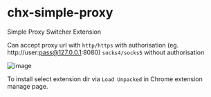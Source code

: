 # chx-simple-proxy
Simple Proxy Switcher Extension 

Can accept proxy url with `http/https` with authorisation (eg. http://user:pass@127.0.0.1:8080) `socks4/socks5` without authorisation 


![image](https://github.com/Aphexx/crx-simple-proxy/assets/9246488/5b193d89-9d21-47a2-b6d4-cf896b9ed111)



To install select extension dir via `Load Unpacked` in Chrome extension manage page.


